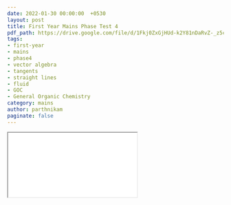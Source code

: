 ```yaml
---
date: 2022-01-30 00:00:00  +0530
layout: post
title: First Year Mains Phase Test 4
pdf_path: https://drive.google.com/file/d/1Fkj0ZxGjHUd-k2Y81nDaRvZ-_z5cdxqn/preview?usp=drive_link
tags: 
- first-year
- mains
- phase4
- vector algebra
- tangents
- straight lines
- fluid
- GOC
- General Organic Chemistry
category: mains
author: parthnikam
paginate: false
---
```


<iframe class="embed-pdf" src="{{ page.pdf_path }}#toolbar=0" seamless="seamless" scrolling="no" style="overflow:hidden"></iframe>
